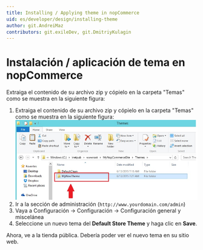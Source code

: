 ```yaml
---
title: Installing / Applying theme in nopCommerce
uid: es/developer/design/installing-theme
author: git.AndreiMaz
contributors: git.exileDev, git.DmitriyKulagin
---
```


# Instalación / aplicación de tema en nopCommerce
Extraiga el contenido de su archivo zip y cópielo en la carpeta "Temas" como se muestra en la siguiente figura:

1. Extraiga el contenido de su archivo zip y cópielo en la carpeta "Temas" como se muestra en la siguiente figura: ![extracting-theme](_static/installing-theme/extracting-theme.jpg)
1. Ir a la sección de administración (`http://www.yourdomain.com/admin`)
1. Vaya a Configuración → Configuración → Configuración general y miscelánea
1. Seleccione un nuevo tema del **Default Store Theme** y haga clic en **Save**.

Ahora, ve a la tienda pública. Debería poder ver el nuevo tema en su sitio web.
